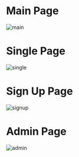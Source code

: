 # Main Page
![main](https://user-images.githubusercontent.com/78644723/207027246-5001f733-d6c8-4708-9ef0-01e6c13f6a94.PNG)

# Single Page
![single](https://user-images.githubusercontent.com/78644723/207027321-f79bb593-329e-4508-a0e9-ea3d0ae6f9f6.PNG)

# Sign Up Page
![signup](https://user-images.githubusercontent.com/78644723/207027372-17365f81-51cf-44d9-8e39-dce967659a5e.PNG)

# Admin Page
![admin](https://user-images.githubusercontent.com/78644723/207027410-d1f02d0c-cd77-412f-bc43-a9904f7904ef.PNG)
